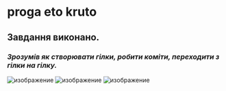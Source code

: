 # proga eto kruto
## Завдання виконано.
### *Зрозумів як створювати гілки, робити коміти, переходити з гілки на гілку.*
![изображение](https://user-images.githubusercontent.com/84783674/132299544-512040af-95ef-41d9-ad93-0dd856de68e7.png)
![изображение](https://user-images.githubusercontent.com/84783674/132299642-3734bcb0-6465-4dbc-98a3-02c27f51f643.png)
![изображение](https://user-images.githubusercontent.com/84783674/132299665-ea9681c4-d6c1-4da0-ab52-662d25b52f9c.png)
